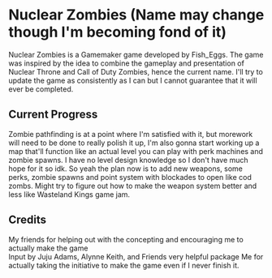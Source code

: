 # Nuclear Zombies (Name may change though I'm becoming fond of it)

Nuclear Zombies is a Gamemaker game developed by Fish_Eggs. The game was inspired by the idea to combine the gameplay and presentation of Nuclear Throne and Call of Duty Zombies, hence the current name. I'll try to update the game as consistently as I can but I cannot guarantee that it will ever be completed.

## Current Progress

Zombie pathfinding is at a point where I'm satisfied with it, but morework will need to be done to really polish it up, I'm also gonna start working up a map that'll function like an actual level you can play with perk machines and zombie spawns. I have no level design knowledge so I don't have much hope for it so idk. So yeah the plan now is to add new weapons, some perks, zombie spawns and point system with blockades to open like cod zombs. Might try to figure out how to make the weapon system better and less like Wasteland Kings game jam.

## Credits
My friends for helping out with the concepting and encouraging me to actually make the game<br>
Input by Juju Adams, Alynne Keith, and Friends very helpful package
Me for actually taking the initiative to make the game even if I never finish it.
